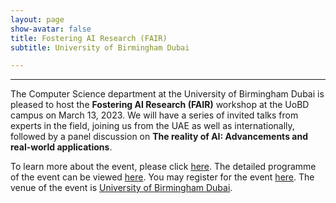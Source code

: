```yaml
---
layout: page
show-avatar: false
title: Fostering AI Research (FAIR)
subtitle: University of Birmingham Dubai

---
```


---

The Computer Science department at the University of Birmingham Dubai is pleased to host the **Fostering AI Research (FAIR)** workshop at the UoBD campus on March 13, 2023. We will have a series of invited talks from experts in the field, joining us from the UAE as well as internationally, followed by a panel discussion on **The reality of AI: Advancements and real-world applications**. 

To learn more about the event, please click [here](/fair/about).  The detailed programme of the event can be viewed [here](/fair/programme). You may register for the event [here](https://forms.office.com/e/ZLZAMZPrW4).
The venue of the event is [University of Birmingham Dubai](https://g.co/kgs/Cua4qb).


